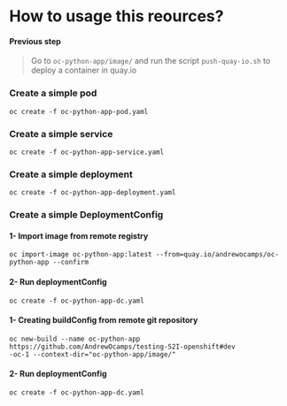# How to usage this reources?

#### Previous step
> Go to `oc-python-app/image/` and run the script `push-quay-io.sh` to deploy a container in quay.io  

### Create a simple pod
```
oc create -f oc-python-app-pod.yaml
```
### Create a simple service
```
oc create -f oc-python-app-service.yaml
```
### Create a simple deployment
```
oc create -f oc-python-app-deployment.yaml
```
### Create a simple DeploymentConfig
#### 1- Import image from remote registry
```
oc import-image oc-python-app:latest --from=quay.io/andrewocamps/oc-python-app --confirm
```
#### 2- Run deploymentConfig
```
oc create -f oc-python-app-dc.yaml
```
#### 1- Creating buildConfig from remote git repository
```
oc new-build --name oc-python-app https://github.com/AndrewOcamps/testing-S2I-openshift#dev
-oc-1 --context-dir="oc-python-app/image/"
```
#### 2- Run deploymentConfig
```
oc create -f oc-python-app-dc.yaml
```